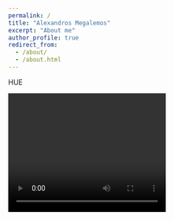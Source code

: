 ```yaml
---
permalink: /
title: "Alexandros Megalemos"
excerpt: "About me"
author_profile: true
redirect_from: 
  - /about/
  - /about.html
---
```


HUE

<video width="320" height="240" controls>
  <source src="./files/example_experiment.mp4" type="video/mp4">
  Your browser does not support the video tag.
</video> 